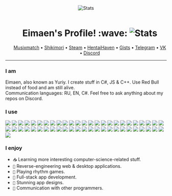 <div align="center">
    <img src="https://github-profile-summary-cards.vercel.app/api/cards/profile-details?username=Eimaen&theme=github" alt="Stats">
  </div>
  <div id="user-content-toc" align="center">
    <ul>
      <summary><h1 style="display: inline-block;">Eimaen's Profile! :wave: <img src="https://komarev.com/ghpvc/?username=Eimaen&label=Visitors&color=blueviolet" alt="Stats"></h1></summary>
      <a align="center">
    <a href="https://www.musixmatch.com/profile/3vUCAAcbYQFeAAetm3M11eet3SsmVMv5fTNZI9ISx7Ciks_s45mz2z5Xzwnu2Y5z8Unq7fJxTVBrMor087N93dcLwFutVMEjagYYo1QVgTylekBylHBSJ_jzrYXfOOL24rw0gXKBCvrxGXYwhnzdkD5eWJU">Musixmatch</a> • <a href="https://shikimori.one/Eimaen">Shikimori</a> • <a href="https://steamcommunity.com/id/eimaen/">Steam</a> • <a href="https://www.youtube.com/watch?v=dQw4w9WgXcQ">HentaiHaven</a> • <a href="https://gist.github.com/Eimaen">Gists</a> • <a href="https://t.me/eimaen">Telegram</a> • <a href="https://vk.com/voidinc">VK</a> • <a href="https://discord.gg/jz7XnfDE7j">Discord</a>
  </a>
    </ul>
  </div>
  <hr>
  
  <h3>I am</h3>
  <div>
    <a>Eimaen, also known as Yuriy. I create stuff in C#, JS & C++. Use Red Bull instead of food and am still alive.</a><br>
    <a>Communication languages: RU, EN, C#. Feel free to ask anything about my repos on Discord.</a>
  </div>
  <h3>I use</h3>
  <div>
    <img src="https://img.shields.io/badge/C-00599C?style=flat&logo=c&logoColor=white">
    <img src="https://img.shields.io/badge/C%23-239120?style=flat&logo=c-sharp&logoColor=white">
    <img src="https://img.shields.io/badge/C%2B%2B-00599C?style=flat&logo=c%2B%2B&logoColor=white">
    <img src="https://img.shields.io/badge/CSS3-1572B6?style=flat&logo=css3&logoColor=white">
    <img src="https://img.shields.io/badge/HTML5-E34F26?style=flat&logo=html5&logoColor=white">
    <img src="https://img.shields.io/badge/JavaScript-323330?style=flat&logo=javascript&logoColor=F7DF1E">
    <img src="https://img.shields.io/badge/json-5E5C5C?style=flat&logo=json&logoColor=white">
    <img src="https://img.shields.io/badge/Lua-2C2D72?style=flat&logo=lua&logoColor=white">
    <img src="https://img.shields.io/badge/Puppeteer-40B5A4?style=flat&logo=Puppeteer&logoColor=white">
    <img src="https://img.shields.io/badge/TypeScript-007ACC?style=flat&logo=typescript&logoColor=white">
    <img src="https://img.shields.io/badge/prettier-1A2C34?style=flat&logo=prettier&logoColor=F7BA3E">
    <img src="https://img.shields.io/badge/Trello-0052CC?style=flat&logo=trello&logoColor=white">
    <img src="https://img.shields.io/badge/Ubuntu-E95420?style=flat&logo=ubuntu&logoColor=white">
    <img src="https://img.shields.io/badge/mac%20os-000000?style=flat&logo=apple&logoColor=white">
    <img src="https://img.shields.io/badge/Windows-0078D6?style=flat&logo=windows&logoColor=white">
    <img src="https://img.shields.io/badge/Arduino-00979D?style=flat&logo=Arduino&logoColor=white">
    <img src="https://img.shields.io/badge/VSCode-0078D4?style=flat&logo=visual%20studio%20code&logoColor=white">
    <img src="https://img.shields.io/badge/Visual_Studio-5C2D91?style=flat&logo=visual%20studio&logoColor=white">
    <img src="https://img.shields.io/badge/Xcode-007ACC?style=flat&logo=Xcode&logoColor=white">
    <img src="https://img.shields.io/badge/Notepad++-90E59A.svg?style=flat&logo=notepad%2B%2B&logoColor=black">
    <img src="https://img.shields.io/badge/.NET-512BD4?style=flat&logo=dotnet&logoColor=white">
    <img src="https://img.shields.io/badge/Bootstrap-563D7C?style=flat&logo=bootstrap&logoColor=white">
    <img src="https://img.shields.io/badge/Chart.js-FF6384?style=flat&logo=chartdotjs&logoColor=white">
    <img src="https://img.shields.io/badge/CMake-064F8C?style=flat&logo=cmake&logoColor=white">
    <img src="https://img.shields.io/badge/Deno-464647?style=flat&logo=deno&logoColor=white">
    <img src="https://img.shields.io/badge/Express.js-000000?style=flat&logo=express&logoColor=white">
    <img src="https://img.shields.io/badge/GitBook-7B36ED?style=flat&logo=gitbook&logoColor=white">
    <img src="https://img.shields.io/badge/GitHub%20Pages-222222?style=flat&logo=GitHub%20Pages&logoColor=white">
    <img src="https://img.shields.io/badge/GraphQl-E10098?style=flat&logo=graphql&logoColor=white">
    <img src="https://img.shields.io/badge/Insomnia-5849be?style=flat&logo=Insomnia&logoColor=white">
    <img src="https://img.shields.io/badge/jQuery-0769AD?style=flat&logo=jquery&logoColor=white">
    <img src="https://img.shields.io/badge/JWT-000000?style=flat&logo=JSON%20web%20tokens&logoColor=white">
    <img src="https://img.shields.io/badge/Markdown-000000?style=flat&logo=markdown&logoColor=white">
    <img src="https://img.shields.io/badge/Node.js-339933?style=flat&logo=nodedotjs&logoColor=white">
    <img src="https://img.shields.io/badge/npm-CB3837?style=flat&logo=npm&logoColor=white">
    <img src="https://img.shields.io/badge/NuGet-004880?style=flat&logo=nuget&logoColor=white">
    <img src="https://img.shields.io/badge/Qt-41CD52?style=flat&logo=qt&logoColor=white">
    <img src="https://img.shields.io/badge/redis-CC0000.svg?&style=flat&logo=redis&logoColor=white">
    <img src="https://img.shields.io/badge/Selenium-43B02A?style=flat&logo=Selenium&logoColor=white">
    <img src="https://img.shields.io/badge/Socket.io-010101?&style=flat&logo=Socket.io&logoColor=white">
    <img src="https://img.shields.io/badge/Tailwind_CSS-38B2AC?style=flat&logo=tailwind-css&logoColor=white">
    <img src="https://img.shields.io/badge/Webpack-8DD6F9?style=flat&logo=Webpack&logoColor=white">
    <img src="https://img.shields.io/badge/Yarn-2C8EBB?style=flat&logo=yarn&logoColor=white">
    <img src="https://img.shields.io/badge/MongoDB-4EA94B?style=flat&logo=mongodb&logoColor=white">
    <img src="https://img.shields.io/badge/SQLite-07405E?style=flat&logo=sqlite&logoColor=white">
    <img src="https://img.shields.io/badge/MariaDB-003545?style=flat&logo=mariadb&logoColor=white">
    <img src="https://img.shields.io/badge/monero-FF6600?style=flat&logo=monero&logoColor=white">
    <img src="https://img.shields.io/badge/Heroku-430098?style=flat&logo=heroku&logoColor=white">
    <img src="https://img.shields.io/badge/Oracle-F80000?style=flat&logo=oracle&logoColor=black">
    <img src="https://img.shields.io/badge/circleci-343434?style=flat&logo=circleci&logoColor=white">
    <img src="https://img.shields.io/badge/Cloudflare-F38020?style=flat&logo=Cloudflare&logoColor=white">
  </div>
  <h3>I enjoy</h3>
  <div>
    <ul>
      <li><code>📥</code> Learning more interesting computer-science-related stuff.</li>
      <li><code>🧰</code> Reverse-engineering web & desktop applications.</li>
      <li><code>🎵</code> Playing rhythm games.</li>
      <li><code>🔧</code> Full-stack app development.</li>
      <li><code>💎</code> Stunning app designs.</li>
      <li><code>💬</code> Communication with other programmers.</li>
    </ul>
  </div>
